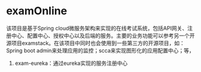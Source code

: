 # examOnline
该项目是基于Spring cloud微服务架构来实现的在线考试系统，包括API网关、注册中心、配置中心、授权中心以及后端的服务。主要的业务功能可以参考另一个开源项目examstack。在该项目中同时也会使用到一些第三方的开源项目，如：Spring boot admin来处理应用的监控；scca来实现图形化的应用配置中心；等，

1. exam-eureka：通过eureka实现的服务注册中心